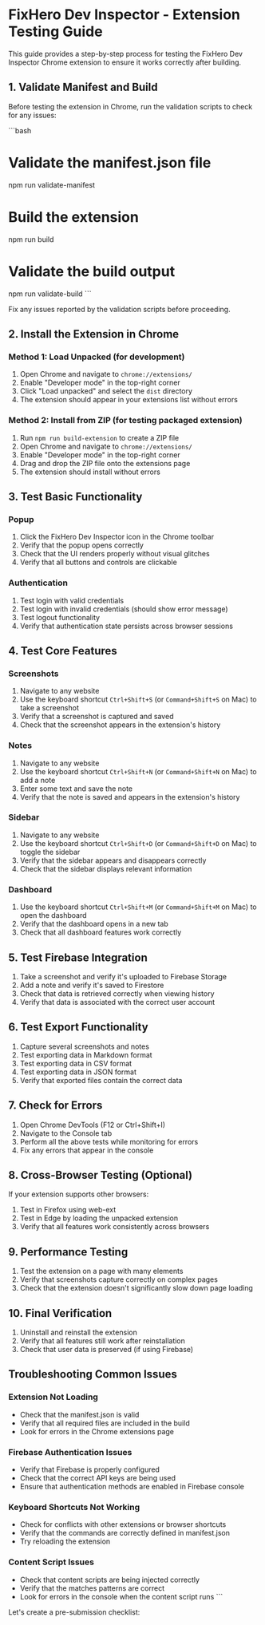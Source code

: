 # FixHero Dev Inspector - Extension Testing Guide

This guide provides a step-by-step process for testing the FixHero Dev Inspector Chrome extension to ensure it works correctly after building.

## 1. Validate Manifest and Build

Before testing the extension in Chrome, run the validation scripts to check for any issues:

\`\`\`bash
# Validate the manifest.json file
npm run validate-manifest

# Build the extension
npm run build

# Validate the build output
npm run validate-build
\`\`\`

Fix any issues reported by the validation scripts before proceeding.

## 2. Install the Extension in Chrome

### Method 1: Load Unpacked (for development)

1. Open Chrome and navigate to `chrome://extensions/`
2. Enable "Developer mode" in the top-right corner
3. Click "Load unpacked" and select the `dist` directory
4. The extension should appear in your extensions list without errors

### Method 2: Install from ZIP (for testing packaged extension)

1. Run `npm run build-extension` to create a ZIP file
2. Open Chrome and navigate to `chrome://extensions/`
3. Enable "Developer mode" in the top-right corner
4. Drag and drop the ZIP file onto the extensions page
5. The extension should install without errors

## 3. Test Basic Functionality

### Popup

1. Click the FixHero Dev Inspector icon in the Chrome toolbar
2. Verify that the popup opens correctly
3. Check that the UI renders properly without visual glitches
4. Verify that all buttons and controls are clickable

### Authentication

1. Test login with valid credentials
2. Test login with invalid credentials (should show error message)
3. Test logout functionality
4. Verify that authentication state persists across browser sessions

## 4. Test Core Features

### Screenshots

1. Navigate to any website
2. Use the keyboard shortcut `Ctrl+Shift+S` (or `Command+Shift+S` on Mac) to take a screenshot
3. Verify that a screenshot is captured and saved
4. Check that the screenshot appears in the extension's history

### Notes

1. Navigate to any website
2. Use the keyboard shortcut `Ctrl+Shift+N` (or `Command+Shift+N` on Mac) to add a note
3. Enter some text and save the note
4. Verify that the note is saved and appears in the extension's history

### Sidebar

1. Navigate to any website
2. Use the keyboard shortcut `Ctrl+Shift+D` (or `Command+Shift+D` on Mac) to toggle the sidebar
3. Verify that the sidebar appears and disappears correctly
4. Check that the sidebar displays relevant information

### Dashboard

1. Use the keyboard shortcut `Ctrl+Shift+M` (or `Command+Shift+M` on Mac) to open the dashboard
2. Verify that the dashboard opens in a new tab
3. Check that all dashboard features work correctly

## 5. Test Firebase Integration

1. Take a screenshot and verify it's uploaded to Firebase Storage
2. Add a note and verify it's saved to Firestore
3. Check that data is retrieved correctly when viewing history
4. Verify that data is associated with the correct user account

## 6. Test Export Functionality

1. Capture several screenshots and notes
2. Test exporting data in Markdown format
3. Test exporting data in CSV format
4. Test exporting data in JSON format
5. Verify that exported files contain the correct data

## 7. Check for Errors

1. Open Chrome DevTools (F12 or Ctrl+Shift+I)
2. Navigate to the Console tab
3. Perform all the above tests while monitoring for errors
4. Fix any errors that appear in the console

## 8. Cross-Browser Testing (Optional)

If your extension supports other browsers:

1. Test in Firefox using web-ext
2. Test in Edge by loading the unpacked extension
3. Verify that all features work consistently across browsers

## 9. Performance Testing

1. Test the extension on a page with many elements
2. Verify that screenshots capture correctly on complex pages
3. Check that the extension doesn't significantly slow down page loading

## 10. Final Verification

1. Uninstall and reinstall the extension
2. Verify that all features still work after reinstallation
3. Check that user data is preserved (if using Firebase)

## Troubleshooting Common Issues

### Extension Not Loading

- Check that the manifest.json is valid
- Verify that all required files are included in the build
- Look for errors in the Chrome extensions page

### Firebase Authentication Issues

- Verify that Firebase is properly configured
- Check that the correct API keys are being used
- Ensure that authentication methods are enabled in Firebase console

### Keyboard Shortcuts Not Working

- Check for conflicts with other extensions or browser shortcuts
- Verify that the commands are correctly defined in manifest.json
- Try reloading the extension

### Content Script Issues

- Check that content scripts are being injected correctly
- Verify that the matches patterns are correct
- Look for errors in the console when the content script runs
\`\`\`

Let's create a pre-submission checklist:

